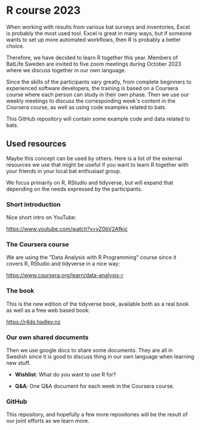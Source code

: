 # R course 2023

When working with results from various bat surveys and inventories, Excel is probably the most used tool.
Excel is great in many ways, but if someone wants to set up more automated workflows, then R is probably a better choice.

Therefore, we have decided to learn R together this year. Members of BatLife Sweden are invited to five zoom meetings during October 2023 where we discuss together in our own language.

Since the skills of the participants vary greatly, from complete beginners to experienced software developers, the training is based on a Coursera course where each person can study in their own phase. Then we use our weekly meetings to discuss the corresponding week's content in the Coursera course, as well as using code examples related to bats.

This GitHub repository will contain some example code and data related to bats.

## Used resources

Maybe this concept can be used by others. Here is a list of the external resources we use that might be useful if you want to learn R together with your friends in your local bat enthusiast group.

We focus primarily on R, RStudio and tidyverse, but will expand that depending on the needs expressed by the participants.

### Short introduction

Nice short intro on YouTube:

https://www.youtube.com/watch?v=yZ0bV2Afkjc 

### The Coursera course

We are using the "Data Analysis with R Programming" course since it covers R, RStudio and tidyverse in a nice way:

https://www.coursera.org/learn/data-analysis-r 

### The book

This is the new edition of the tidyverse book, available both as a real book as well as a free web based book:

https://r4ds.hadley.nz

### Our own shared documents

Then we use google docs to share some documents. They are all in Swedish since it is good to discuss thing in our own language when learning new stuff.

- **Wishlist**: What do you want to use R for?

- **Q&A**: One Q&A document for each week in the Coursera course.

### GitHub 

This repository, and hopefully a few more repositories will be the result of our joint efforts as we learn more.
